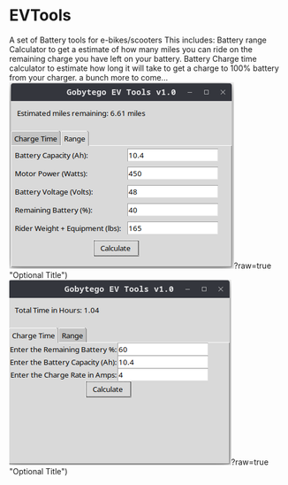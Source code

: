 # EVTools
A set of Battery tools for e-bikes/scooters
This includes:
  Battery range Calculator to get a estimate of how many miles you can ride on the remaining charge you have left on your battery.
  Battery Charge time calculator to estimate how long it will take to get a charge to 100% battery from your charger.
a bunch more to come...
![Alt text](https://github.com/Gobytego/EVTools/blob/main/evtools_range.png)?raw=true "Optional Title")
![Alt text](https://github.com/Gobytego/EVTools/blob/main/evtools_time.png)?raw=true "Optional Title")
